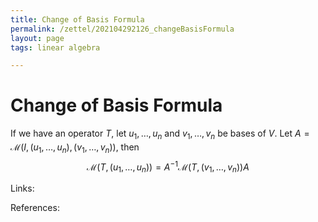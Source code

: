 ```yaml
---
title: Change of Basis Formula
permalink: /zettel/202104292126_changeBasisFormula
layout: page
tags: linear algebra

---
```

# Change of Basis Formula

If we have an operator $T$, let $u_1, \ldots, u_n$ and $v_1, \ldots, v_n$ be bases of $V$. Let 
$A = \mathcal{M}(I, (u_1, \ldots, u_n), (v_1, \ldots, v_n))$, then 
$$
\mathcal{M}(T, (u_1, \ldots, u_n)) = A^{-1} \mathcal{M}(T, (v_1, \ldots, v_n)) A
$$

Links: 

References: 


